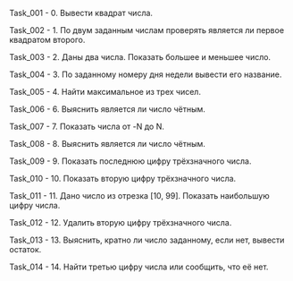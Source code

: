 Task_001 - 0. Вывести квадрат числа.

Task_002 - 1. По двум заданным числам проверять является ли первое квадратом второго.

Task_003 - 2. Даны два числа. Показать большее и меньшее число.

Task_004 - 3. По заданному номеру дня недели вывести его название.

Task_005 - 4. Найти максимальное из трех чисел.

Task_006 - 6. Выяснить является ли число чётным.

Task_007 - 7. Показать числа от -N до N.

Task_008 - 8. Выяснить является ли число чётным.

Task_009 - 9. Показать последнюю цифру трёхзначного числа.

Task_010 - 10. Показать вторую цифру трёхзначного числа.

Task_011 - 11. Дано число из отрезка [10, 99]. Показать наибольшую цифру числа.

Task_012 - 12. Удалить вторую цифру трёхзначного числа.

Task_013 - 13. Выяснить, кратно ли число заданному, если нет, вывести остаток.

Task_014 - 14. Найти третью цифру числа или сообщить, что её нет.
